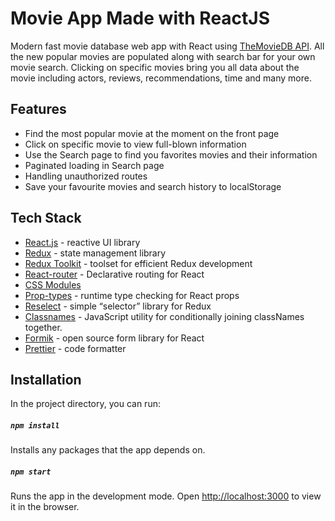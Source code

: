 # Movie App Made with ReactJS

Modern fast movie database web app with React using [TheMovieDB API](https://developers.themoviedb.org/3). All the new popular movies are populated along with search bar for your own movie search. Clicking on specific movies bring you all data about the movie including actors, reviews, recommendations, time and many more.

## Features

- Find the most popular movie at the moment on the front page
- Click on specific movie to view full-blown information
- Use the Search page to find you favorites movies and their information
- Paginated loading in Search page
- Handling unauthorized routes
- Save your favourite movies and search history to localStorage

## Tech Stack

- [React.js](https://reactjs.org/) - reactive UI library
- [Redux](https://redux.js.org/) - state management library
- [Redux Toolkit](https://redux-toolkit.js.org/) - toolset for efficient Redux development
- [React-router](https://reactrouter.com/web/guides/quick-start) - Declarative routing for React
- [CSS Modules](https://github.com/css-modules/webpack-demo)
- [Prop-types](https://www.npmjs.com/package/prop-types) - runtime type checking for React props
- [Reselect](https://github.com/reduxjs/reselect) - simple “selector” library for Redux
- [Classnames](https://www.npmjs.com/package/classnames) - JavaScript utility for conditionally joining classNames together.
- [Formik](https://formik.org/) - open source form library for React
- [Prettier](https://prettier.io/) - code formatter

## Installation

In the project directory, you can run:

##### `npm install`

Installs any packages that the app depends on.

##### `npm start`

Runs the app in the development mode.
Open [http://localhost:3000](http://localhost:3000) to view it in the browser.
